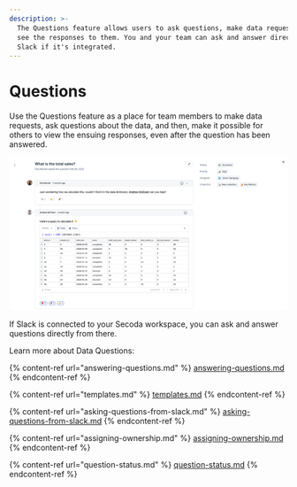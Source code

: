 ```yaml
---
description: >-
  The Questions feature allows users to ask questions, make data requests, and
  see the responses to them. You and your team can ask and answer directly from
  Slack if it's integrated.
---
```


# Questions

Use the Questions feature as a place for team members to make data requests, ask questions about the data, and then, make it possible for others to view the ensuing responses, even after the question has been answered.&#x20;

![](<../../.gitbook/assets/Screen Shot 2022-04-08 at 12.34.50 PM.png>)

If Slack is connected to your Secoda workspace, you can ask and answer questions directly from there.&#x20;

Learn more about Data Questions:

{% content-ref url="answering-questions.md" %}
[answering-questions.md](answering-questions.md)
{% endcontent-ref %}

{% content-ref url="templates.md" %}
[templates.md](templates.md)
{% endcontent-ref %}

{% content-ref url="asking-questions-from-slack.md" %}
[asking-questions-from-slack.md](asking-questions-from-slack.md)
{% endcontent-ref %}

{% content-ref url="assigning-ownership.md" %}
[assigning-ownership.md](assigning-ownership.md)
{% endcontent-ref %}

{% content-ref url="question-status.md" %}
[question-status.md](question-status.md)
{% endcontent-ref %}
